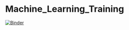 # Machine_Learning_Training


[![Binder](https://mybinder.org/badge_logo.svg)](https://mybinder.org/v2/gh/ahsanrazakhan/Machine_Learning_Training/master?labpath=Lab%20Assignment%201.ipynb)
